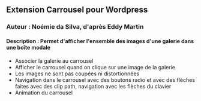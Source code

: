 ## Extension Carrousel pour Wordpress
### Auteur : Noémie da Silva, d'après Eddy Martin
#### Description :  Permet d'afficher l'ensemble des images d'une galerie dans une boîte modale
- Associer la galerie au carrousel
- Afficher le carrousel quand on clique sur une image de la galerie
- Les images ne sont pas coupées ni distortionnées
- Navigation dans le carrousel avec des boutons radio et avec 
  des flèches faites avec des clip path, navigation avec les flèches du clavier
- Animation du carrousel
